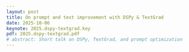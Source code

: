 ```yaml
---
layout: post
title: On prompt and text improvement with DSPy & TextGrad
date: 2025-10-06
keynote: 2025.dspy-textgrad.key
pdf: 2025.dspy-textgrad.pdf
# abstract: Short talk on DSPy, TextGrad, and prompt optimization
---
```

